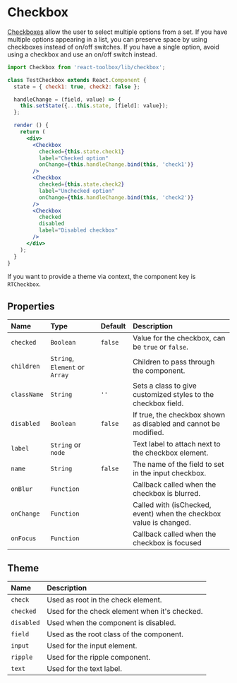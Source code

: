# Checkbox

[Checkboxes](https://material.google.com/components/selection-controls.html#selection-controls-checkbox) allow the user to select multiple options from a set. If you have multiple options appearing in a list, you can preserve space by using checkboxes instead of on/off switches. If you have a single option, avoid using a checkbox and use an on/off switch instead.

<!-- example -->
```jsx
import Checkbox from 'react-toolbox/lib/checkbox';

class TestCheckbox extends React.Component {
  state = { check1: true, check2: false };

  handleChange = (field, value) => {
    this.setState({...this.state, [field]: value});
  };

  render () {
    return (
      <div>
        <Checkbox
          checked={this.state.check1}
          label="Checked option"
          onChange={this.handleChange.bind(this, 'check1')}
        />
        <Checkbox
          checked={this.state.check2}
          label="Unchecked option"
          onChange={this.handleChange.bind(this, 'check2')}
        />
        <Checkbox
          checked
          disabled
          label="Disabled checkbox"
        />
      </div>
    );
  }
}
```

If you want to provide a theme via context, the component key is `RTCheckbox`.

## Properties

| Name              | Type          | Default         | Description|
|:-----|:-----|:-----|:-----|
| `checked`       | `Boolean`       | `false`         | Value for the checkbox, can be `true` or `false`. |
| `children`      | `String`, `Element` or `Array` | &nbsp; | Children to pass through the component. |
| `className`     | `String`        | `''`            | Sets a class to give customized styles to the checkbox field.|
| `disabled`      | `Boolean`       | `false`         | If true, the checkbox shown as disabled and cannot be modified.|
| `label`         | `String` or `node`        |      &nbsp;     | Text label to attach next to the checkbox element.|
| `name`          | `String`        | `false`         | The name of the field to set in the input checkbox.|
| `onBlur`        | `Function`      |                 | Callback called when the checkbox is blurred.|
| `onChange`      | `Function`      |                 | Called with (isChecked, event) when the checkbox value is changed.|
| `onFocus`       | `Function`      |                 | Callback called when the checkbox is focused |

## Theme

| Name     | Description|
|:---------|:-----------|
| `check`  | Used as root in the check element.|
| `checked`  | Used for the check element when it's checked.|
| `disabled`   | Used when the component is disabled.|
| `field`   | Used as the root class of the component.|
| `input`   | Used for the input element.|
| `ripple`   | Used for the ripple component.|
| `text`   | Used for the text label.|
